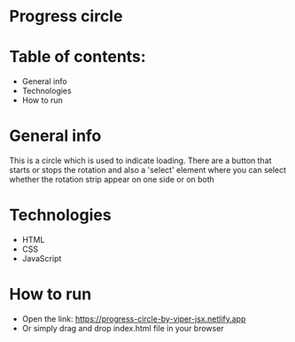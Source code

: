 # Progress circle

# Table of contents: 
* General info
* Technologies
* How to run

# General info
This is a circle which is used to indicate loading. There are a button that starts or stops the rotation and also a 'select' element where you can select 
whether the rotation strip appear on one side or on both

# Technologies
* HTML
* CSS
* JavaScript

# How to run
* Open the link: https://progress-circle-by-viper-jsx.netlify.app
* Or simply drag and drop index.html file in your browser
